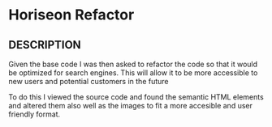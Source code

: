 # Horiseon Refactor

## DESCRIPTION
Given the base code I was then asked to refactor the code so that it would be optimized for search engines. 
This will allow it to be more accessible to new users and potential customers in the future

To do this I viewed the source code and found the semantic HTML elements and altered them also well as the images to fit a more accesible and user friendly format. 

